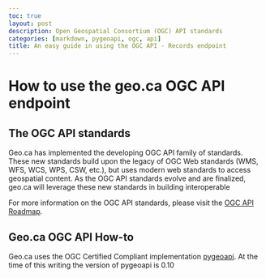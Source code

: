 ```yaml
---
toc: true
layout: post
description: Open Geospatial Consortium (OGC) API standards
categories: [markdown, pygeoapi, ogc, api]
title: An easy guide in using the OGC API - Records endpoint
---
```

# How to use the geo.ca OGC API endpoint

## The OGC API standards

Geo.ca has implemented the developing OGC API family of standards. These new standards build upon the legacy of OGC Web standards (WMS, WFS, WCS, WPS, CSW, etc.), but uses modern web standards to access geospatial content. As the OGC API standards evolve and are finalized, geo.ca will leverage these new standards in building interoperable 

For more information on the OGC API standards, please visit the [OGC API Roadmap](https://ogcapi.ogc.org/).

## Geo.ca OGC API How-to

Geo.ca uses the OGC Certified Compliant implementation [pygeoapi](https://pygeoapi.io/). At the time of this writing the version of pygeoapi is 0.10

